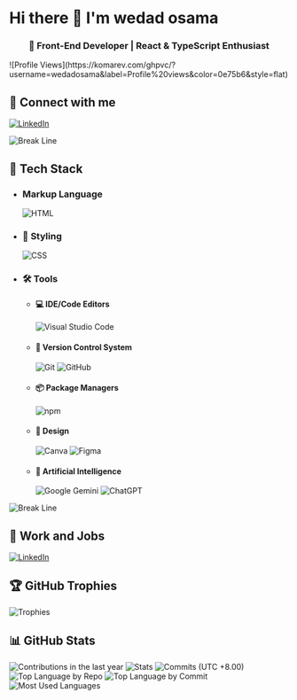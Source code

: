 # Hi there 👋 I'm wedad osama

<h3 align="center">🚀 Front-End Developer | React & TypeScript Enthusiast</h3>
![Profile Views](https://komarev.com/ghpvc/?username=wedadosama&label=Profile%20views&color=0e75b6&style=flat)

## 🤝 Connect with me

[![LinkedIn](https://img.shields.io/badge/Linkedin-%230077B5.svg?logo=linkedin&logoColor=white)](https://www.linkedin.com/in/wedad-elkammash-252418309)

![Break Line](https://user-images.githubusercontent.com/73097560/115834477-dbab4500-a447-11eb-908a-139a6edaec5c.gif)

## 🧳 Tech Stack

- ### Markup Language

  ![HTML](https://img.shields.io/badge/HTML-%23E34F26.svg?logo=html5&logoColor=white)

- ### 🎨 Styling

  ![CSS](https://img.shields.io/badge/CSS-1572B6?logo=css3&logoColor=fff)

- ### 🛠️ Tools

  - #### 💻 IDE/Code Editors

    ![Visual Studio Code](https://custom-icon-badges.demolab.com/badge/Visual%20Studio%20Code-0078d7.svg?logo=vsc&logoColor=white)

  - #### 🔖 Version Control System

    ![Git](https://img.shields.io/badge/Git-F05032?logo=git&logoColor=fff)
    ![GitHub](https://img.shields.io/badge/GitHub-%23121011.svg?logo=github&logoColor=white)

  - #### 📦 Package Managers

    ![npm](https://img.shields.io/badge/npm-CB3837?logo=npm&logoColor=fff)

  - #### 🎨 Design

    ![Canva](https://img.shields.io/badge/Canva-%2300C4CC.svg?&logo=Canva&logoColor=white)
    ![Figma](https://img.shields.io/badge/Figma-F24E1E?logo=figma&logoColor=white)

  - #### 🤖 Artificial Intelligence

    ![Google Gemini](https://img.shields.io/badge/Google%20Gemini-886FBF?logo=googlegemini&logoColor=fff)
    ![ChatGPT](https://img.shields.io/badge/ChatGPT-74aa9c?logo=openai&logoColor=white)

![Break Line](https://user-images.githubusercontent.com/73097560/115834477-dbab4500-a447-11eb-908a-139a6edaec5c.gif)

## 💼 Work and Jobs

[![LinkedIn](https://img.shields.io/badge/LinkedIn-0A66C2?logo=linkedin&logoColor=fff)](https://www.linkedin.com/in/wedad-elkammash-252418309)

## 🏆 GitHub Trophies

![Trophies](https://github-trophies.vercel.app/?username=wedadosama&theme=radical&no-frame=false&no-bg=false&margin-w=4)

## 📊 GitHub Stats

![Contributions in the last year](http://github-profile-summary-cards.vercel.app/api/cards/profile-details?username=wedadosama&theme=dark)
![Stats](http://github-profile-summary-cards.vercel.app/api/cards/stats?username=wedadosama&theme=dark&show_icons=true&hide_border=true&count_private=true)
![Commits (UTC +8.00)](http://github-profile-summary-cards.vercel.app/api/cards/productive-time?username=wedadosama&theme=dark&utcOffset=8)
![Top Language by Repo](http://github-profile-summary-cards.vercel.app/api/cards/repos-per-language?username=wedadosama&theme=dark)
![Top Language by Commit](http://github-profile-summary-cards.vercel.app/api/cards/most-commit-language?username=wedadosama&theme=dark) <br>
![Most Used Languages](https://github-readme-stats.vercel.app/api/top-langs/?username=wedadosama&theme=dark&show_icons=true&hide_border=true)
